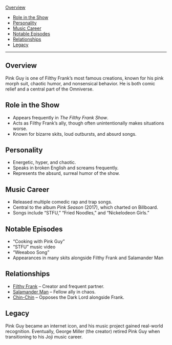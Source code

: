 [Overview](#overview)
- [Role in the Show](#role-in-the-show)
- [Personality](#personality)
- [Music Career](#music-career)
- [Notable Episodes](#notable-episodes)
- [Relationships](#relationships)
- [Legacy](#legacy)

---

## Overview
Pink Guy is one of Filthy Frank’s most famous creations, known for his pink morph suit, chaotic humor, and nonsensical behavior. He is both comic relief and a central part of the Omniverse.

## Role in the Show
- Appears frequently in *The Filthy Frank Show*.  
- Acts as Filthy Frank’s ally, though often unintentionally makes situations worse.  
- Known for bizarre skits, loud outbursts, and absurd songs.  

## Personality
- Energetic, hyper, and chaotic.  
- Speaks in broken English and screams frequently.  
- Represents the absurd, surreal humor of the show.  

## Music Career
- Released multiple comedic rap and trap songs.  
- Central to the album *Pink Season* (2017), which charted on Billboard.  
- Songs include “STFU,” “Fried Noodles,” and “Nickelodeon Girls.”  

## Notable Episodes
- “Cooking with Pink Guy”  
- “STFU” music video  
- “Weeaboo Song”  
- Appearances in many skits alongside Filthy Frank and Salamander Man  

## Relationships
- [Filthy Frank](filthyfrank.md) – Creator and frequent partner.  
- [Salamander Man](salamanderman.md) – Fellow ally in chaos.  
- [Chin-Chin](chinchin.md) – Opposes the Dark Lord alongside Frank.  

## Legacy
Pink Guy became an internet icon, and his music project gained real-world recognition. Eventually, George Miller (the creator) retired Pink Guy when transitioning to his Joji music career.
